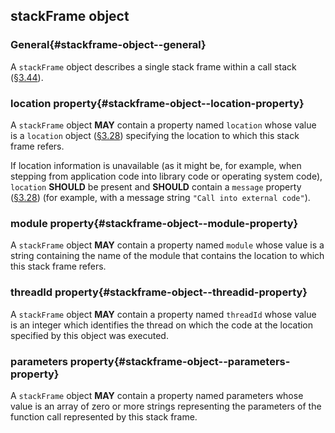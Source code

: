 ## stackFrame object

### General{#stackframe-object--general}

A `stackFrame` object describes a single stack frame within a call stack ([§3.44](#stack-object)).

### location property{#stackframe-object--location-property}

A `stackFrame` object **MAY** contain a property named `location` whose value is a `location` object ([§3.28](#location-object)) specifying the location to which this stack frame refers.

If location information is unavailable (as it might be, for example, when stepping from application code into library code or operating system code), `location` **SHOULD** be present and **SHOULD** contain a `message` property ([§3.28](#location-object)) (for example, with a message string `"Call into external code"`).

### module property{#stackframe-object--module-property}

A `stackFrame` object **MAY** contain a property named `module` whose value is a string containing the name of the module that contains the location to which this stack frame refers.

### threadId property{#stackframe-object--threadid-property}

A `stackFrame` object **MAY** contain a property named `threadId` whose value is an integer which identifies the thread on which the code at the location specified by this object was executed.

### parameters property{#stackframe-object--parameters-property}

A `stackFrame` object **MAY** contain a property named parameters whose value is an array of zero or more strings representing the parameters of the function call represented by this stack frame.
